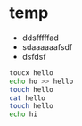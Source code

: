# temp

- ddsfffffad
- sdaaaaaafsdf
- dsfdsf


```bash
toucx hello
echo ho >> hello
touch hello
cat hello
touch hello
echo hi 
```